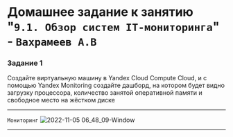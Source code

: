 # Домашнее задание к занятию "`9.1. Обзор систем IT-мониторинга`" - `Вахрамеев А.В`

### Задание 1
Создайте виртуальную машину в Yandex Cloud Compute Cloud, и с помощью Yandex Monitoring создайте дашборд, на котором будет видно загрузку процессора, количество занятой оперативной памяти и свободное место на жёстком диске

---

`Мониторинг`
![2022-11-05 06_48_09-Window](https://user-images.githubusercontent.com/75438030/200099526-4f6f5288-c104-43aa-bb73-78bb309a268d.png)


---
